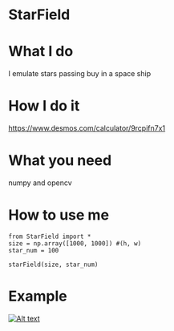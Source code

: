# StarField

# What I do
I emulate stars passing buy in a space ship

# How I do it
https://www.desmos.com/calculator/9rcpifn7x1

# What you need
numpy and opencv

# How to use me
    from StarField import *
    size = np.array([1000, 1000]) #(h, w)
    star_num = 100
    
    starField(size, star_num)
    
# Example
[![Alt text](https://img.youtube.com/vi/VID/0.jpg)](https://www.youtube.com/watch?v=VID)
